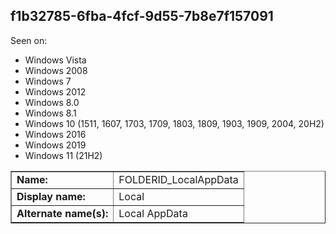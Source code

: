 ## f1b32785-6fba-4fcf-9d55-7b8e7f157091

Seen on:
* Windows Vista
* Windows 2008
* Windows 7
* Windows 2012
* Windows 8.0
* Windows 8.1
* Windows 10 (1511, 1607, 1703, 1709, 1803, 1809, 1903, 1909, 2004, 20H2)
* Windows 2016
* Windows 2019
* Windows 11 (21H2)

<table border="1" class="docutils">
  <tbody>
    <tr>
      <td><b>Name:</b></td>
      <td>FOLDERID_LocalAppData</td>
    </tr>
    <tr>
      <td><b>Display name:</b></td>
      <td>Local</td>
    </tr>
    <tr>
      <td><b>Alternate name(s):</b></td>
      <td>Local AppData</td>
    </tr>
  </tbody>
</table>

